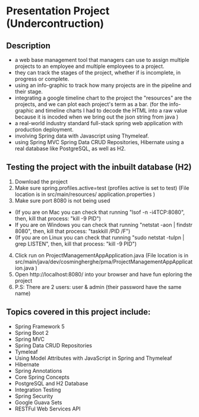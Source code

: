 # Presentation Project (Undercontruction)

## Description
- a web base management tool that managers can use to assign multiple projects to an employee and multiple employees to a project.
- they can track the stages of the project, whether if is incomplete, in progress or complete.
- using an info-graphic to track how many projects are in the pipeline and their stage.
- integrating a google timeline chart to the project the "resources" are the projects, and we can plot each project's term as a bar.
(for the info-graphic and timeline charts I had to decode the HTML into a raw value because it is incoded when we bring out the json string from java )
- a real-world industry standard full-stack spring web application with production deployment.
- involving Spring data with Javascript using Thymeleaf.
- using Spring MVC Spring Data CRUD Repositories, Hibernate using a real database like PostgreSQL, as well as H2.

## Testing the project with the inbuilt database (H2)
1. Download the project
2. Make sure spring.profiles.active=test (profiles active is set to test) (File location is in src/main/resources/   application.properties )
3. Make sure port 8080 is not being used 
* (If you are on Mac you can check that running "lsof -n -i4TCP:8080", then, kill that process: "kill -9 PID")
* If you are on Windows you can check that running "netstat -aon | findstr 8080", then, kill that process: "taskkill /PID <PID> /F")
* (If you are on Linux you can check that running "sudo netstat -tulpn | grep LISTEN", then, kill that process: "kill -9 PID")
4. Click run on ProjectManagementAppApplication.java (File location is in  src/main/java/dev/cosmingherghe/pma/ProjectManagementAppApplication.java )
5. Open http://localhost:8080/ into your browser and have fun eploring the project
6. P.S: There are 2 users: user & admin (their password have the same name)

## Topics covered in this project include:
+ Spring Framework 5
+ Spring Boot 2
+ Spring MVC
+ Spring Data CRUD Repositories
+ Tymeleaf
+ Using Model Attributes with JavaScript in Spring
and Thymeleaf
+ Hibernate
+ Spring Annotations
+ Core Spring Concepts
+ PostgreSQL and H2 Database
+ Integration Testing
+ Spring Security
+ Google Guava Sets
+ RESTFul Web Services API
